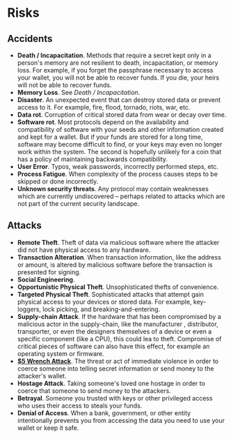 # Risks

## Accidents

* **Death / Incapacitation**. Methods that require a secret kept only in a person's memory are not resilient to death, incapacitation, or memory loss. For example, if you forget the passphrase necessary to access your wallet, you will not be able to recover funds. If you die, your heirs will not be able to recover funds.
* **Memory Loss**. See *Death / Incapacitation*.
* **Disaster**. An unexpected event that can destroy stored data or prevent access to it. For example, fire, flood, tornado, riots, war, etc.
* **Data rot**. Corruption of critical stored data from wear or decay over time.
* **Software rot**. Most protocols depend on the availability and compatibility of software with your seeds and other information created and kept for a wallet. But if your funds are stored for a long time, software may become difficult to find, or your keys may even no longer work within the system. The second is hopefully unlikely for a coin that has a policy of maintaining backwards compatibility. 
* **User Error**. Typos, weak passwords, incorrectly performed steps, etc.
* **Process Fatigue**. When complexity of the process causes steps to be skipped or done incorrectly.
* **Unknown security threats**. Any protocol may contain weaknesses which are currently undiscovered – perhaps related to attacks which are not part of the current security landscape. 

## Attacks

* **Remote Theft**. Theft of data via malicious software where the attacker did not have physical access to any hardware.
* **Transaction Alteration**. When transaction information, like the address or amount, is altered by malicious software before the transaction is presented for signing. 
* **Social Engineering**. 
* **Opportunistic Physical Theft**. Unsophisticated thefts of convenience.
* **Targeted Physical Theft**. Sophisticated attacks that attempt gain physical access to your devices or stored data. For example, key-loggers, lock picking, and breaking-and-entering.
* **Supply-chain Attack**. If the hardware that has been compromised by a malicious actor in the supply-chain, like the manufacturer , distributor, transporter, or even the designers themselves of a device or even a specific component (like a CPU), this could lea to theft. Compromise of critical pieces of software can also have this effect, for example an operating system or firmware.
* [**$5 Wrench Attack**](https://cryptosec.info/wrench-attack/). The threat or act of immediate violence in order to coerce someone into telling secret information or send money to the attacker's wallet.
* **Hostage Attack**. Taking someone's loved one hostage in order to coerce that someone to send money to the attackers.
* **Betrayal**. Someone you trusted with keys or other privileged access who uses their access to steals your funds.
* **Denial of Access**. When a bank, government, or other entity intentionally prevents you from accessing the data you need to use your wallet or keep it safe. 